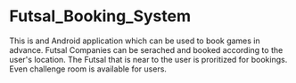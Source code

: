 # Futsal_Booking_System
This is and Android application which can be used to book games in advance. Futsal Companies can be serached and booked according to the user's location. The Futsal that is near to the user is proritized for bookings. Even challenge room is available for users.
